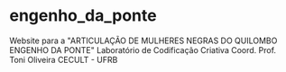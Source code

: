 # engenho_da_ponte
Website para a "ARTICULAÇÃO DE MULHERES NEGRAS DO QUILOMBO ENGENHO DA PONTE"
Laboratório de Codificação Criativa
Coord. Prof. Toni Oliveira
CECULT - UFRB